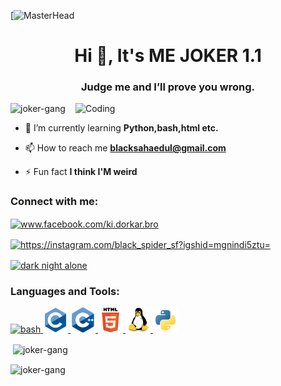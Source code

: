 [![MasterHead](Picsart_23-04-15_16-07-54-591.png)
<h1 align="center">Hi 👋, It's ME JOKER 1.1</h1>

<h3 align="center">Judge me and I’ll prove you wrong.</h3>
<img align="right" alt="Coding" width="400" src="https://giphy.com/gifs/producthunt-coding-hacking-hacker-time-3oEjHWbXcpeKhTktXi">

<p align="left"> <img src="https://komarev.com/ghpvc/?username=joker-gang&label=Profile%20views&color=0e75b6&style=flat" alt="joker-gang" /> </p>

- 🌱 I’m currently learning **Python,bash,html etc.**

- 📫 How to reach me **blacksahaedul@gmail.com**

- ⚡ Fun fact **I think I'M weird**

<h3 align="left">Connect with me:</h3>

<p align="left">

<a href="https://fb.com/www.facebook.com/ki.dorkar.bro" target="blank"><img align="center" src="https://raw.githubusercontent.com/rahuldkjain/github-profile-readme-generator/master/src/images/icons/Social/facebook.svg" alt="www.facebook.com/ki.dorkar.bro" height="30" width="40" /></a>

<a href="https://instagram.com/https://instagram.com/black_spider_sf?igshid=mgnindi5ztu=" target="blank"><img align="center" src="https://raw.githubusercontent.com/rahuldkjain/github-profile-readme-generator/master/src/images/icons/Social/instagram.svg" alt="https://instagram.com/black_spider_sf?igshid=mgnindi5ztu=" height="30" width="40" /></a>

<a href="https://www.youtube.com/c/dark night alone" target="blank"><img align="center" src="https://raw.githubusercontent.com/rahuldkjain/github-profile-readme-generator/master/src/images/icons/Social/youtube.svg" alt="dark night alone" height="30" width="40" /></a>

</p>

<h3 align="left">Languages and Tools:</h3>

<p align="left"> <a href="https://www.gnu.org/software/bash/" target="_blank" rel="noreferrer"> <img src="https://www.vectorlogo.zone/logos/gnu_bash/gnu_bash-icon.svg" alt="bash" width="40" height="40"/> </a> <a href="https://www.cprogramming.com/" target="_blank" rel="noreferrer"> <img src="https://raw.githubusercontent.com/devicons/devicon/master/icons/c/c-original.svg" alt="c" width="40" height="40"/> </a> <a href="https://www.w3schools.com/cpp/" target="_blank" rel="noreferrer"> <img src="https://raw.githubusercontent.com/devicons/devicon/master/icons/cplusplus/cplusplus-original.svg" alt="cplusplus" width="40" height="40"/> </a> <a href="https://www.w3.org/html/" target="_blank" rel="noreferrer"> <img src="https://raw.githubusercontent.com/devicons/devicon/master/icons/html5/html5-original-wordmark.svg" alt="html5" width="40" height="40"/> </a> <a href="https://www.linux.org/" target="_blank" rel="noreferrer"> <img src="https://raw.githubusercontent.com/devicons/devicon/master/icons/linux/linux-original.svg" alt="linux" width="40" height="40"/> </a> <a href="https://www.python.org" target="_blank" rel="noreferrer"> <img src="https://raw.githubusercontent.com/devicons/devicon/master/icons/python/python-original.svg" alt="python" width="40" height="40"/> </a> </p>

<p>&nbsp;<img align="center" src="https://github-readme-stats.vercel.app/api?username=joker-gang&show_icons=true&locale=en" alt="joker-gang" /></p>

<p><img align="center" src="https://github-readme-streak-stats.herokuapp.com/?user=joker-gang&" alt="joker-gang" /></p>
